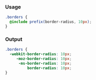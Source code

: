 ### Usage

```scss
.borders {
  @include prefix(border-radius, 10px);
}
```

### Output

```css
.borders {
  -webkit-border-radius: 10px;
     -moz-border-radius: 10px;
      -ms-border-radius: 10px;
          border-radius: 10px;
}
```
